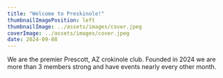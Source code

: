 ```yaml
---
title: "Welcome to Preskinole!"
thumbnailImagePosition: left
thumbnailImage: ../assets/images/cover.jpeg
coverImage: ../assets/images/cover.jpeg
date: 2024-09-08
---
```


We are the premier Prescott, AZ crokinole club. Founded in 2024
we are more than 3 members strong and have events nearly every other
month.

